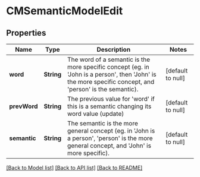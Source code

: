 # CMSemanticModelEdit
## Properties

| Name | Type | Description | Notes |
|------------ | ------------- | ------------- | -------------|
| **word** | **String** | The word of a semantic is the more specific concept (eg. in &#39;John is a person&#39;, then &#39;John&#39; is the more specific concept, and &#39;person&#39; is the semantic). | [default to null] |
| **prevWord** | **String** | The previous value for &#39;word&#39; if this is a semantic changing its word value (update) | [default to null] |
| **semantic** | **String** | The semantic is the more general concept (eg. in &#39;John is a person&#39;, &#39;person&#39; is the more general concept, and &#39;John&#39; is more specific). | [default to null] |

[[Back to Model list]](../README.md#documentation-for-models) [[Back to API list]](../README.md#documentation-for-api-endpoints) [[Back to README]](../README.md)

